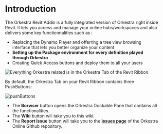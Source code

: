 # Introduction

The Orkestra Revit Addin is a fully integrated version of Orkestra right inside Revit. It lets you access and manage your online hubs/workspaces and also delivers some key functionnalities such as :

* Replacing the Dynamo Player and offerring a tree view browsing interface that lets you better organize your content
* **Setting up the Package environment for every definition played through Orkestra**
* Creating Quick Access buttons and deploy them to all your users

![Everything Orkestra related is in the Orkestra Tab of the Revit Ribbon](https://datashapes.files.wordpress.com/2020/05/revitaddin-2.png?)

By default, the Orkestra Tab on your Revit Ribbon contains three PushButtons:

![pushButtons](https://datashapes.files.wordpress.com/2020/05/pushbuttons.png?)

* The **Borwser** button opens the Orkestra Dockable Pane that contains all the functionalities.
* The **Wiki** button will take you to this wiki.
* The **Report Issue** button will take you to the [**issues page**](https://github.com/MostafaElAyoubi/Orkestra_Online/issues) of the Orkestra Online Github repository.

